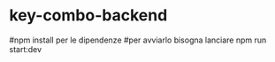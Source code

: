 # key-combo-backend

#npm install per le dipendenze
#per avviarlo bisogna lanciare npm run start:dev
